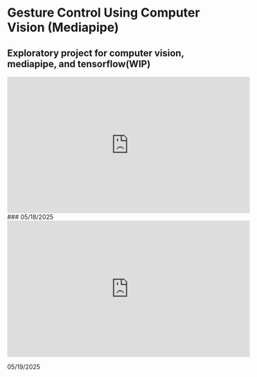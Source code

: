# Gesture Control Using Computer Vision (Mediapipe)
## Exploratory project for computer vision, mediapipe, and tensorflow(WIP)

<iframe width="560" height="315"
src="https://www.youtube.com/embed/MUQfKFzIOeU](https://www.youtube.com/watch?v=r1ZT5jMQQAQ&list=PLQhuLMBlKNDU2iTLiPBdbKMmm2QBnzUct&index=2
" 
frameborder="0" 
allow="accelerometer; autoplay; encrypted-media; gyroscope; picture-in-picture" 
allowfullscreen></iframe>
###
05/18/2025


<iframe width="560" height="315"
src="https://www.youtube.com/watch?v=l3deB8Z2KGc&list=PLQhuLMBlKNDU2iTLiPBdbKMmm2QBnzUct&index=1" 
frameborder="0" 
allow="accelerometer; autoplay; encrypted-media; gyroscope; picture-in-picture" 
allowfullscreen></iframe>

05/19/2025
